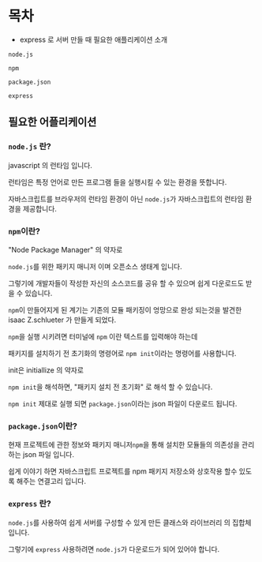 # 목차

- express 로 서버 만들 때 필요한 애플리케이션 소개

`node.js`

`npm`

`package.json`

`express`

## 필요한 어플리케이션

### `node.js` 란?

javascript 의 런타임 입니다.

런타임은 특정 언어로 만든 프로그램 들을 실행시킬 수 있는 환경을 뜻합니다.

자바스크립트를 브라우저의 런타임 환경이 아닌 `node.js`가 자바스크립트의 런타임 환경을 제공합니다.

### `npm`이란?

"Node Package Manager" 의 약자로

`node.js`를 위한 패키지 매니저 이며 오픈소스 생태계 입니다.

그렇기에 개발자들이 작성한 자신의 소스코드를 공유 할 수 있으며 쉽게 다운로드도 받을 수 있습니다.

`npm`이 만들어지게 된 계기는 기존의 모듈 패키징이 엉망으로 완성 되는것을 발견한 isaac Z.schlueter 가 만들게 되었다.

`npm`을 실행 시키려면 터미널에 `npm` 이란 텍스트를 입력해야 하는데

패키지를 설치하기 전 초기화의 명령어로 `npm init`이라는 명령어를 사용합니다.

init은 initiallize 의 약자로

`npm init`을 해석하면, "패키지 설치 전 초기화" 로 해석 할 수 있습니다.

`npm init` 제대로 실행 되면 `package.json`이라는 json 파일이 다운로드 됩니다.

### `package.json`이란?
현재 프로젝트에 관한 정보와 패키지 매니저`npm`을 통해 설치한 모듈들의 의존성을 관리하는 json 파일 입니다.

쉽게 이야기 하면 자바스크립트 프로젝트를 npm 패키지 저장소와 상호작용 할수 있도록 해주는 연결고리 입니다.


### `express` 란?

`node.js`를 사용하여 쉽게 서버를 구성할 수 있게 만든 클래스와 라이브러리 의 집합체 입니다.

그렇기에 `express` 사용하려면 `node.js`가 다운로드가 되어 있어야 합니다.